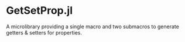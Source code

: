 # GetSetProp.jl
A microlibrary providing a single macro and two submacros to generate getters &amp; setters for properties.
